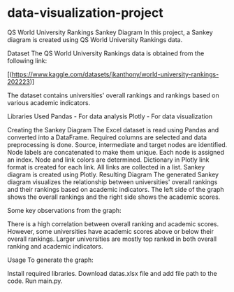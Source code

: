 # data-visualization-project
QS World University Rankings Sankey Diagram
In this project, a Sankey diagram is created using QS World University Rankings data.

Dataset
The QS World University Rankings data is obtained from the following link:

[(https://www.kaggle.com/datasets/jkanthony/world-university-rankings-202223)]

The dataset contains universities' overall rankings and rankings based on various academic indicators.

Libraries Used
Pandas - For data analysis
Plotly - For data visualization

Creating the Sankey Diagram
The Excel dataset is read using Pandas and converted into a DataFrame.
Required columns are selected and data preprocessing is done.
Source, intermediate and target nodes are identified.
Node labels are concatenated to make them unique.
Each node is assigned an index.
Node and link colors are determined.
Dictionary in Plotly link format is created for each link.
All links are collected in a list.
Sankey diagram is created using Plotly.
Resulting Diagram
The generated Sankey diagram visualizes the relationship between universities' overall rankings and their rankings based on academic indicators. The left side of the graph shows the overall rankings and the right side shows the academic scores.

Some key observations from the graph:

There is a high correlation between overall ranking and academic scores.
However, some universities have academic scores above or below their overall rankings.
Larger universities are mostly top ranked in both overall ranking and academic indicators.

Usage
To generate the graph:

Install required libraries.
Download datas.xlsx file and add file path to the code.
Run main.py.
